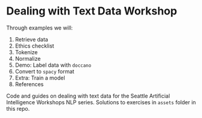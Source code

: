 # Dealing with Text Data Workshop

Through examples we will:

1.  Retrieve data
2.  Ethics checklist
3.  Tokenize
4.  Normalize
5.  Demo: Label data with `doccano`
6.  Convert to `spacy` format
7.  Extra:  Train a model
9.  References

Code and guides on dealing with text data for the Seattle Artificial Intelligence Workshops NLP series.  Solutions to exercises in `assets` folder in this repo.
